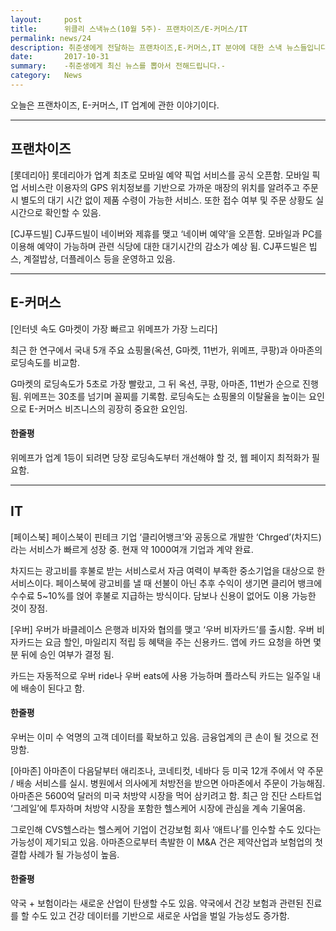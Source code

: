 ```yaml
---
layout:     post
title:      위클리 스낵뉴스(10월 5주)- 프랜차이즈/E-커머스/IT
permalink: news/24
description: 취준생에게 전달하는 프랜차이즈,E-커머스,IT 분야에 대한 스낵 뉴스들입니다.
date:       2017-10-31
summary:    -취준생에게 최신 뉴스를 뽑아서 전해드립니다.-
category: 	News
---
```


오늘은 프랜차이즈, E-커머스, IT 업계에 관한 이야기이다.

- - -

## 프랜차이즈

[롯데리아] 롯데리아가 업계 최초로 모바일 예약 픽업 서비스를 공식 오픈함. 모바일 픽업 서비스란 이용자의 GPS 위치정보를 기반으로 가까운 매장의 위치를 알려주고 주문 시 별도의 대기 시간 없이 제품 수령이 가능한 서비스. 또한 접수 여부 및 주문 상황도 실시간으로 확인할 수 있음.

[CJ푸드빌] CJ푸드빌이 네이버와 제휴를 맺고 ‘네이버 예약’을 오픈함. 모바일과 PC를 이용해 예약이 가능하며 관련 식당에 대한 대기시간의 감소가 예상 됨. CJ푸드빌은 빕스, 계절밥상, 더플레이스 등을 운영하고 있음.

- - -

## E-커머스

[인터넷 속도 G마켓이 가장 빠르고 위메프가 가장 느리다]

최근 한 연구에서 국내 5개 주요 쇼핑몰(옥션, G마켓, 11번가, 위메프, 쿠팡)과 아마존의 로딩속도를 비교함. 

G마켓의 로딩속도가 5초로 가장 빨랐고, 그 뒤 옥션, 쿠팡, 아마존, 11번가 순으로 진행됨. 위메프는 30초를 넘기며 꼴찌를 기록함. 로딩속도는 쇼핑몰의 이탈율을 높이는 요인으로 E-커머스 비즈니스의 굉장히 중요한 요인임.

#### 한줄평 

위메프가 업계 1등이 되려면 당장 로딩속도부터 개선해야 할 것, 웹 페이지 최적화가 필요함.

- - -

## IT

[페이스북] 페이스북이 핀테크 기업 ‘클리어뱅크’와 공동으로 개발한 ‘Chrged’(차지드)라는 서비스가 빠르게 성장 중. 현재 약 1000여개 기업과 계약 완료. 

차지드는 광고비를 후불로 받는 서비스로서 자금 여력이 부족한 중소기업을 대상으로 한 서비스이다. 페이스북에 광고비를 낼 때 선불이 아닌 추후 수익이 생기면 클리어 뱅크에 수수료 5~10%를 얹어 후불로 지급하는 방식이다. 담보나 신용이 없어도 이용 가능한 것이 장점.

[우버] 우버가 바클레이스 은행과 비자와 협의를 맺고 ‘우버 비자카드’를 출시함. 우버 비자카드는 요금 할인, 마일리지 적립 등 혜택을 주는 신용카드. 앱에 카드 요청을 하면 몇 분 뒤에 승인 여부가 결정 됨. 

카드는 자동적으로 우버 ride나 우버 eats에 사용 가능하며 플라스틱 카드는 일주일 내에 배송이 된다고 함.

#### 한줄평

우버는 이미 수 억명의 고객 데이터를 확보하고 있음. 금융업계의 큰 손이 될 것으로 전망함.

[아마존] 아마존이 다음달부터 애리조나, 코네티컷, 네바다 등 미국 12개 주에서 약 주문 / 배송 서비스를 실시. 병원에서 의사에게 처방전을 받으면 아마존에서 주문이 가능해짐. 아마존은 5600억 달러의 미국 처방약 시장을 먹어 삼키려고 함. 최근 암 진단 스타트업 ‘그레일’에 투자하며 처방약 시장을 포함한 헬스케어 시장에 관심을 계속 기울여옴.  

그로인해 CVS헬스라는 헬스케어 기업이 건강보험 회사 ‘애트나’를 인수할 수도 있다는 가능성이 제기되고 있음. 아마존으로부터 촉발한 이 M&A 건은 제약산업과 보험업의 첫 결합 사례가 될 가능성이 높음.

#### 한줄평 

약국 + 보험이라는 새로운 산업이 탄생할 수도 있음. 약국에서 건강 보험과 관련된 진료를 할 수도 있고 건강 데이터를 기반으로 새로운 사업을 벌일 가능성도 증가함. 

